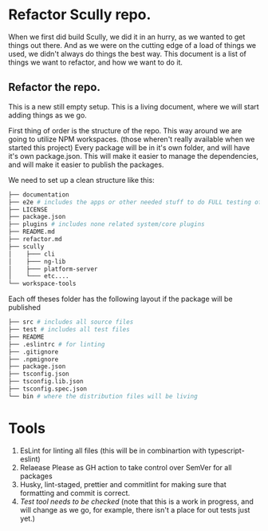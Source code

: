 # Refactor Scully repo.

When we first did build Scully, we did it in an hurry, as we wanted to get things out there. And as we were on the cutting edge of a load of things we used, we didn't always do things the best way. This document is a list of things we want to refactor, and how we want to do it.

## Refactor the repo.

This is a new still empty setup. This is a living document, where we will start adding things as we go.

First thing of order is the structure of the repo. This way around we are going to utilize NPM workspaces. (those wheren't really available when we started this project)
Every package will be in it's own folder, and will have it's own package.json. This will make it easier to manage the dependencies, and will make it easier to publish the packages.

We need to set up a clean structure like this:

```bash
├── documentation
├── e2e # includes the apps or other needed stuff to do FULL testing of scully
├── LICENSE
├── package.json
├── plugins # includes none related system/core plugins
├── README.md
├── refactor.md
├── scully
│    ├─── cli
│    ├─── ng-lib
│    ├─── platform-server
│    └─── etc....
└── workspace-tools
```

Each off theses folder has the following layout if the package will be published


```bash
├── src # includes all source files
├── test # includes all test files
├── README
├── .eslintrc # for linting
├── .gitignore
├── .npmignore
├── package.json
├── tsconfig.json
├── tsconfig.lib.json
├── tsconfig.spec.json
└── bin # where the distribution files will be living
```


# Tools

1. EsLint for linting all files (this will be in combinartion with typescript-eslint)
2. Relaease Please as GH action to take control over SemVer for all packages
3. Husky, lint-staged, prettier and commitlint for making sure that formatting and commit is correct.
4. *Test tool needs to be checked*
(note that this is a work in progress, and will change as we go, for example, there isn't a place for out tests just yet.)

